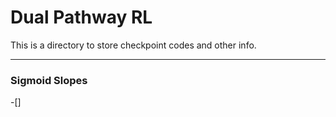 # Dual Pathway RL 
This is a directory to store checkpoint codes and other info.

---
### Sigmoid Slopes
-[] 
